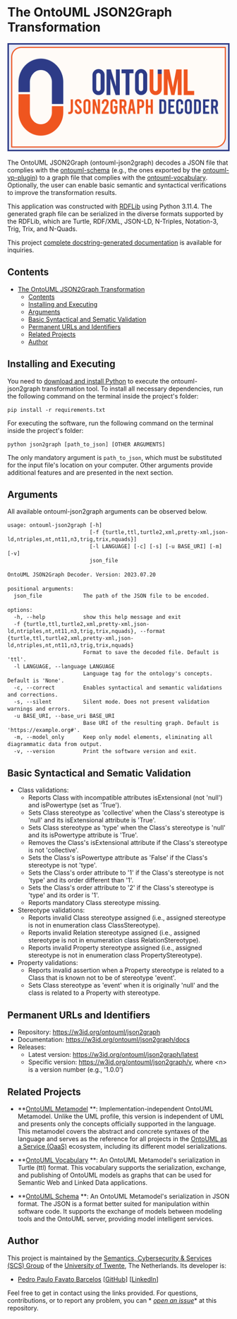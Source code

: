 # The OntoUML JSON2Graph Transformation

<p align="center"><img src="json2graph/resources/logo-json2graph.png" width="512"></p>

The OntoUML JSON2Graph (ontouml-json2graph) decodes a JSON file that complies with the [ontouml-schema](https://w3id.org/ontouml/schema) (e.g., the ones exported by the [ontouml-vp-plugin](https://github.com/OntoUML/ontouml-vp-plugin)) to a graph file that complies with the [ontouml-vocabulary](https://github.com/OntoUML/ontouml-vocabulary). Optionally, the user can enable basic semantic and syntactical verifications to improve the transformation results.

This application was constructed with [RDFLib](https://rdflib.readthedocs.io/en/stable/) using Python 3.11.4. The generated graph file can be serialized in the diverse formats supported by the RDFLib, which are Turtle, RDF/XML, JSON-LD, N-Triples, Notation-3, Trig, Trix, and N-Quads.

This project [complete docstring-generated documentation](https://w3id.org/ontouml/json2graph/docs) is available for inquiries.

## Contents

<!-- TOC -->

* [The OntoUML JSON2Graph Transformation](#the-ontouml-json2graph-transformation)
    * [Contents](#contents)
    * [Installing and Executing](#installing-and-executing)
    * [Arguments](#arguments)
    * [Basic Syntactical and Sematic Validation](#basic-syntactical-and-sematic-validation)
    * [Permanent URLs and Identifiers](#permanent-urls-and-identifiers)
    * [Related Projects](#related-projects)
    * [Author](#author)

<!-- TOC -->

## Installing and Executing

You need to [download and install Python](https://www.python.org/downloads/) to execute the ontouml-json2graph transformation tool. To install all necessary dependencies, run the following command on the terminal inside the project's folder:

```text
pip install -r requirements.txt
```

For executing the software, run the following command on the terminal inside the project's folder:

```text
python json2graph [path_to_json] [OTHER ARGUMENTS]
```

The only mandatory argument is `path_to_json`, which must be substituted for the input file's location on your computer.
Other arguments provide additional features and are presented in the next section.

## Arguments

All available ontouml-json2graph arguments can be observed below.

```text
usage: ontouml-json2graph [-h]
                          [-f {turtle,ttl,turtle2,xml,pretty-xml,json-ld,ntriples,nt,nt11,n3,trig,trix,nquads}]
                          [-l LANGUAGE] [-c] [-s] [-u BASE_URI] [-m] [-v]
                          json_file

OntoUML JSON2Graph Decoder. Version: 2023.07.20

positional arguments:
  json_file             The path of the JSON file to be encoded.

options:
  -h, --help            show this help message and exit
  -f {turtle,ttl,turtle2,xml,pretty-xml,json-ld,ntriples,nt,nt11,n3,trig,trix,nquads}, --format {turtle,ttl,turtle2,xml,pretty-xml,json-ld,ntriples,nt,nt11,n3,trig,trix,nquads}
                        Format to save the decoded file. Default is 'ttl'.
  -l LANGUAGE, --language LANGUAGE
                        Language tag for the ontology's concepts. Default is 'None'.
  -c, --correct         Enables syntactical and semantic validations and corrections.
  -s, --silent          Silent mode. Does not present validation warnings and errors.
  -u BASE_URI, --base_uri BASE_URI
                        Base URI of the resulting graph. Default is 'https://example.org#'.
  -m, --model_only      Keep only model elements, eliminating all diagrammatic data from output.
  -v, --version         Print the software version and exit.
```

## Basic Syntactical and Sematic Validation

- Class validations:
    - Reports Class with incompatible attributes isExtensional (not 'null') and isPowertype (set as 'True').
    - Sets Class stereotype as 'collective' when the Class's stereotype is 'null' and its isExtensional attribute is 'True'.
    - Sets Class stereotype as 'type' when the Class's stereotype is 'null' and its isPowertype attribute is 'True'.
    - Removes the Class's isExtensional attribute if the Class's stereotype is not 'collective'.
    - Sets the Class's isPowertype attribute as 'False' if the Class's stereotype is not 'type'.
    - Sets the Class's order attribute to '1' if the Class's stereotype is not 'type' and its order different than '1'.
    - Sets the Class's order attribute to '2' if the Class's stereotype is 'type' and its order is '1'.
    - Reports mandatory Class stereotype missing.
- Stereotype validations:
    - Reports invalid Class stereotype assigned (i.e., assigned stereotype is not in enumeration class ClassStereotype).
    - Reports invalid Relation stereotype assigned (i.e., assigned stereotype is not in enumeration class RelationStereotype).
    - Reports invalid Property stereotype assigned (i.e., assigned stereotype is not in enumeration class PropertyStereotype).
- Property validations:
    - Reports invalid assertion when a Property stereotype is related to a Class that is known not to be of stereotype 'event'.
    - Sets Class stereotype as 'event' when it is originally 'null' and the class is related to a Property with stereotype.

## Permanent URLs and Identifiers

- Repository: https://w3id.org/ontouml/json2graph
- Documentation: https://w3id.org/ontouml/json2graph/docs
- Releases:
    - Latest version: https://w3id.org/ontouml/json2graph/latest
    - Specific version: https://w3id.org/ontouml/json2graph/v<n>, where \<n\> is a version number (e.g., '1.0.0')

## Related Projects

- **[OntoUML Metamodel](https://w3id.org/ontouml/metamodel)
  **: Implementation-independent OntoUML Metamodel. Unlike the UML profile, this version is independent of UML and presents only the concepts officially supported in the language. This metamodel covers the abstract and concrete syntaxes of the language and serves as the reference for all projects in the [OntoUML as a Service (OaaS)](https://ceur-ws.org/Vol-2969/paper29-FOMI.pdf) ecosystem, including its different model serializations.


- **[OntoUML Vocabulary](https://w3id.org/ontouml/vocabulary)
  **: An OntoUML Metamodel's serialization in Turtle (ttl) format. This vocabulary supports the serialization, exchange, and publishing of OntoUML models as graphs that can be used for Semantic Web and Linked Data applications.


- **[OntoUML Schema](https://w3id.org/ontouml/schema)
  **: An OntoUML Metamodel's serialization in JSON format. The JSON is a format better suited for manipulation within software code. It supports the exchange of models between modeling tools and the OntoUML server, providing model intelligent services.

## Author

This project is maintained by the [Semantics, Cybersecurity & Services (SCS) Group](https://www.utwente.nl/en/eemcs/scs/) of the [University of Twente](https://www.utwente.nl/), The Netherlands. Its developer is:

- [Pedro Paulo Favato Barcelos](https://orcid.org/0000-0003-2736-7817) [[GitHub](https://github.com/pedropaulofb)] [[LinkedIn](https://www.linkedin.com/in/pedropaulofavatobarcelos/)]

Feel free to get in contact using the links provided. For questions, contributions, or to report any problem, you can *
*[open an issue](https://github.com/OntoUML/ontouml-json2graph/issues)** at this repository.
